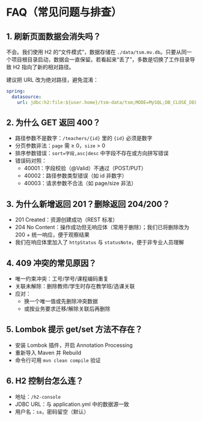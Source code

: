 # FAQ（常见问题与排查）

## 1. 刷新页面数据会消失吗？
不会。我们使用 H2 的“文件模式”，数据存储在 `./data/tsm.mv.db`。只要从同一个项目根目录启动，数据会一直保留。若看起来“丢了”，多数是切换了工作目录导致 H2 指向了新的相对路径。

建议把 URL 改为绝对路径，避免混淆：
```yaml
spring:
  datasource:
    url: jdbc:h2:file:${user.home}/tsm-data/tsm;MODE=MySQL;DB_CLOSE_DELAY=-1;AUTO_SERVER=TRUE
```

## 2. 为什么 GET 返回 400？
- 路径参数不是数字：`/teachers/{id}` 里的 `{id}` 必须是数字
- 分页参数非法：`page` 需 ≥ 0，`size` > 0
- 排序参数错误：`sort=字段,asc|desc` 中字段不存在或方向拼写错误
- 错误码对照：
  - 40001：字段校验（@Valid）不通过（POST/PUT）
  - 40002：路径参数类型错误（如 id 非数字）
  - 40003：请求参数不合法（如 page/size 非法）

## 3. 为什么新增返回 201？删除返回 204/200？
- 201 Created：资源创建成功（REST 标准）
- 204 No Content：操作成功但无响应体（常用于删除）；我们已将删除改为 200 + 统一响应，便于观察结果
- 我们在响应体里加入了 `httpStatus` 与 `statusNote`，便于非专业人员理解

## 4. 409 冲突的常见原因？
- 唯一约束冲突：工号/学号/课程编码重复
- 关联未解除：删除教师/学生时存在教学班/选课关联
- 应对：
  - 换一个唯一值或先删除冲突数据
  - 或按业务要求迁移/解除关联后再删除

## 5. Lombok 提示 get/set 方法不存在？
- 安装 Lombok 插件，开启 Annotation Processing
- 重新导入 Maven 并 Rebuild
- 命令行可用 `mvn clean compile` 验证

## 6. H2 控制台怎么连？
- 地址：`/h2-console`
- JDBC URL：与 application.yml 中的数据源一致
- 用户名：`sa`，密码留空（默认）
